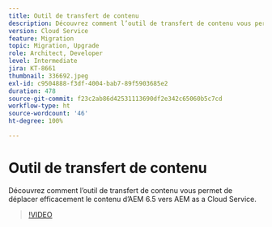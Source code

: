 ```yaml
---
title: Outil de transfert de contenu
description: Découvrez comment l’outil de transfert de contenu vous permet de déplacer efficacement le contenu d’AEM 6.5 vers AEM as a Cloud Service.
version: Cloud Service
feature: Migration
topic: Migration, Upgrade
role: Architect, Developer
level: Intermediate
jira: KT-8661
thumbnail: 336692.jpeg
exl-id: c9504888-f3df-4004-bab7-89f5903685e2
duration: 478
source-git-commit: f23c2ab86d42531113690df2e342c65060b5c7cd
workflow-type: ht
source-wordcount: '46'
ht-degree: 100%

---
```


# Outil de transfert de contenu

Découvrez comment l’outil de transfert de contenu vous permet de déplacer efficacement le contenu d’AEM 6.5 vers AEM as a Cloud Service.

>[!VIDEO](https://video.tv.adobe.com/v/336692?quality=12&learn=on)
